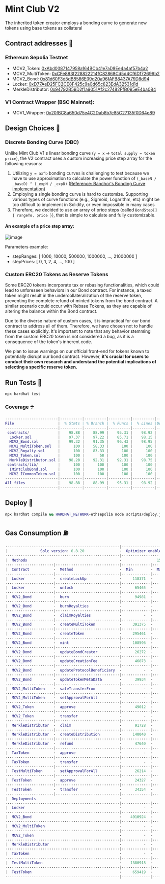 # Mint Club V2
The inherited token creator employs a bonding curve to generate new tokens using base tokens as collateral

## Contract addresses 📜
### Ethereum Sepolia Testnet
- MCV2_Token: [0xAbd0087147958a164BCb41e7aD8Ee4a4af57b4a2](https://sepolia.etherscan.io/address/0xAbd0087147958a164BCb41e7aD8Ee4a4af57b4a2#code)
- MCV2_MultiToken: [0xCFe883f228822214fC82868Cd5d4Cf6Df72699b2](https://sepolia.etherscan.io/address/0xCFe883f228822214fC82868Cd5d4Cf6Df72699b2#code)
- MCV2_Bond: [0x81d60F3d5dB8586E09d20a96fAFB8437A79D8d94](https://sepolia.etherscan.io/address/0x81d60F3d5dB8586E09d20a96fAFB8437A79D8d94#code)
- Locker: [0xD77AeD25FC2CE8F425c9a0d65c823EdA32531d1d](https://sepolia.etherscan.io/address/0xD77AeD25FC2CE8F425c9a0d65c823EdA32531d1d#code)
- MerkleDistributor: [0x94792B59D2f1a9051Af2c27482FfB095eE4ba084](https://sepolia.etherscan.io/address/0x94792B59D2f1a9051Af2c27482FfB095eE4ba084#code)

### V1 Contract Wrapper (BSC Mainnet):
- MCV1_Wrapper: [0x20fBC8a650d75e4C2Dab8b7e85C27135f0D64e89](https://bscscan.com/address/0x20fBC8a650d75e4C2Dab8b7e85C27135f0D64e89#code)

## Design Choices 📐

### Discrete Bonding Curve (DBC)
Unlike Mint Club V1's linear bonding curve (`y = x` -> `total supply = token price`), the V2 contract uses a custom increasing price step array for the following reasons:
1. Utilizing `y = ax^b` bonding curves is challenging to test because we have to use approximation to calculate the power function of `(_baseN / _baseD) ^ (_expN / _expD)` ([Reference: Banchor's Bonding Curve implementation](https://github.com/relevant-community/bonding-curve/blob/master/contracts/Power.sol))
2. Employing a single bonding curve is hard to customize. Supporting various types of curve functions (e.g., Sigmoid, Logarithm, etc) might be too difficult to implement in Solidity, or even impossible in many cases
3. Therefore, we decided to use an array of price steps (called `BondStep[] { rangeTo, price }`), that is simple to calculate and fully customizable.

#### An example of a price step array:
![image](https://i.imgur.com/FVhTsk4.png)

Parameters example:
- stepRanges: [ 1000, 10000, 500000, 1000000, ..., 21000000 ]
- stepPrices: [ 0, 1, 2, 4, ..., 100 ]

### Custom ERC20 Tokens as Reserve Tokens
Some ERC20 tokens incorporate tax or rebasing functionalities, which could lead to unforeseen behaviors in our Bond contract. For instance, a taxed token might result in the undercollateralization of the reserve token, preventing the complete refund of minted tokens from the bond contract. A similar scenario could occur with Rebase Tokens, as they are capable of altering the balance within the Bond contract.

Due to the diverse nature of custom cases, it is impractical for our bond contract to address all of them. Therefore, we have chosen not to handle these cases explicitly. It's important to note that any behavior stemming from the custom ERC20 token is not considered a bug, as it is a consequence of the token's inherent code.

We plan to issue warnings on our official front-end for tokens known to potentially disrupt our bond contract. However, **it's crucial for users to conduct their own research and understand the potential implications of selecting a specific reserve token.**

## Run Tests 🧪
```bash
npx hardhat test
```

### Coverage ☂️
```m
------------------------|----------|----------|----------|----------|----------------|
File                    |  % Stmts | % Branch |  % Funcs |  % Lines |Uncovered Lines |
------------------------|----------|----------|----------|----------|----------------|
 contracts/             |    98.88 |    88.99 |    95.31 |    98.92 |                |
  Locker.sol            |    97.37 |    97.22 |    85.71 |    98.15 |             83 |
  MCV2_Bond.sol         |    99.32 |    91.35 |    96.43 |    98.95 |        268,546 |
  MCV2_MultiToken.sol   |      100 |    58.33 |      100 |      100 |                |
  MCV2_Royalty.sol      |      100 |    83.33 |      100 |      100 |                |
  MCV2_Token.sol        |      100 |       50 |      100 |      100 |                |
  MerkleDistributor.sol |    98.28 |    92.31 |    92.31 |    98.75 |            182 |
 contracts/lib/         |      100 |      100 |      100 |      100 |                |
  IMintClubBond.sol     |      100 |      100 |      100 |      100 |                |
  MCV2_ICommonToken.sol |      100 |      100 |      100 |      100 |                |
------------------------|----------|----------|----------|----------|----------------|
All files               |    98.88 |    88.99 |    95.31 |    98.92 |                |
------------------------|----------|----------|----------|----------|----------------|
```

## Deploy 🚀
```bash
npx hardhat compile && HARDHAT_NETWORK=ethsepolia node scripts/deploy.js
```

## Gas Consumption ⛽️
```m
·---------------------------------------------------|---------------------------|---------------|-----------------------------·
|               Solc version: 0.8.20                ·  Optimizer enabled: true  ·  Runs: 50000  ·  Block limit: 30000000 gas  │
····················································|···························|···············|······························
|  Methods                                          ·                15 gwei/gas                ·       2230.17 usd/eth       │
······················|·····························|·············|·············|···············|···············|··············
|  Contract           ·  Method                     ·  Min        ·  Max        ·  Avg          ·  # calls      ·  usd (avg)  │
······················|·····························|·············|·············|···············|···············|··············
|  Locker             ·  createLockUp               ·     118371  ·     177007  ·       147544  ·           40  ·       4.94  │
······················|·····························|·············|·············|···············|···············|··············
|  Locker             ·  unlock                     ·      65465  ·      66722  ·        66024  ·            9  ·       2.21  │
······················|·····························|·············|·············|···············|···············|··············
|  MCV2_Bond          ·  burn                       ·      94981  ·     129800  ·       117830  ·           42  ·       3.94  │
······················|·····························|·············|·············|···············|···············|··············
|  MCV2_Bond          ·  burnRoyalties              ·          -  ·          -  ·        79820  ·            1  ·       2.67  │
······················|·····························|·············|·············|···············|···············|··············
|  MCV2_Bond          ·  claimRoyalties             ·          -  ·          -  ·        80096  ·            3  ·       2.68  │
······················|·····························|·············|·············|···············|···············|··············
|  MCV2_Bond          ·  createMultiToken           ·     391375  ·     492578  ·       487286  ·           88  ·      16.30  │
······················|·····························|·············|·············|···············|···············|··············
|  MCV2_Bond          ·  createToken                ·     295461  ·     524695  ·       510688  ·          126  ·      17.08  │
······················|·····························|·············|·············|···············|···············|··············
|  MCV2_Bond          ·  mint                       ·     108596  ·     208271  ·       190539  ·           98  ·       6.37  │
······················|·····························|·············|·············|···············|···············|··············
|  MCV2_Bond          ·  updateBondCreator          ·      26272  ·      29084  ·        28305  ·           15  ·       0.95  │
······················|·····························|·············|·············|···············|···············|··············
|  MCV2_Bond          ·  updateCreationFee          ·      46873  ·      46885  ·        46880  ·            5  ·       1.57  │
······················|·····························|·············|·············|···············|···············|··············
|  MCV2_Bond          ·  updateProtocolBeneficiary  ·          -  ·          -  ·        30049  ·            1  ·       1.01  │
······················|·····························|·············|·············|···············|···············|··············
|  MCV2_Bond          ·  updateTokenMetaData        ·      39934  ·     118836  ·       106697  ·           13  ·       3.57  │
······················|·····························|·············|·············|···············|···············|··············
|  MCV2_MultiToken    ·  safeTransferFrom           ·          -  ·          -  ·        37867  ·            1  ·       1.27  │
······················|·····························|·············|·············|···············|···············|··············
|  MCV2_MultiToken    ·  setApprovalForAll          ·          -  ·          -  ·        48812  ·           20  ·       1.63  │
······················|·····························|·············|·············|···············|···············|··············
|  MCV2_Token         ·  approve                    ·      49012  ·      49312  ·        49210  ·           29  ·       1.65  │
······················|·····························|·············|·············|···············|···············|··············
|  MCV2_Token         ·  transfer                   ·          -  ·          -  ·        32280  ·            1  ·       1.08  │
······················|·····························|·············|·············|···············|···············|··············
|  MerkleDistributor  ·  claim                      ·      91728  ·      97832  ·        95802  ·           30  ·       3.20  │
······················|·····························|·············|·············|···············|···············|··············
|  MerkleDistributor  ·  createDistribution         ·     140040  ·     203810  ·       188389  ·           67  ·       6.30  │
······················|·····························|·············|·············|···············|···············|··············
|  MerkleDistributor  ·  refund                     ·      47640  ·      48950  ·        48295  ·            6  ·       1.62  │
······················|·····························|·············|·············|···············|···············|··············
|  TaxToken           ·  approve                    ·          -  ·          -  ·        46634  ·            4  ·       1.56  │
······················|·····························|·············|·············|···············|···············|··············
|  TaxToken           ·  transfer                   ·          -  ·          -  ·        54349  ·            4  ·       1.82  │
······················|·····························|·············|·············|···············|···············|··············
|  TestMultiToken     ·  setApprovalForAll          ·      26214  ·      46114  ·        45511  ·           33  ·       1.52  │
······················|·····························|·············|·············|···············|···············|··············
|  TestToken          ·  approve                    ·      24327  ·      46611  ·        46046  ·          164  ·       1.54  │
······················|·····························|·············|·············|···············|···············|··············
|  TestToken          ·  transfer                   ·      34354  ·      51490  ·        50459  ·          113  ·       1.69  │
······················|·····························|·············|·············|···············|···············|··············
|  Deployments                                      ·                                           ·  % of limit   ·             │
····················································|·············|·············|···············|···············|··············
|  Locker                                           ·          -  ·          -  ·      1277823  ·        4.3 %  ·      42.75  │
····················································|·············|·············|···············|···············|··············
|  MCV2_Bond                                        ·    4910924  ·    4910948  ·      4910932  ·       16.4 %  ·     164.28  │
····················································|·············|·············|···············|···············|··············
|  MCV2_MultiToken                                  ·          -  ·          -  ·      1955155  ·        6.5 %  ·      65.40  │
····················································|·············|·············|···············|···············|··············
|  MCV2_Token                                       ·          -  ·          -  ·       858512  ·        2.9 %  ·      28.72  │
····················································|·············|·············|···············|···············|··············
|  MerkleDistributor                                ·          -  ·          -  ·      1975319  ·        6.6 %  ·      66.08  │
····················································|·············|·············|···············|···············|··············
|  TaxToken                                         ·          -  ·          -  ·       736527  ·        2.5 %  ·      24.64  │
····················································|·············|·············|···············|···············|··············
|  TestMultiToken                                   ·    1380918  ·    1380930  ·      1380924  ·        4.6 %  ·      46.20  │
····················································|·············|·············|···············|···············|··············
|  TestToken                                        ·     659419  ·     679683  ·       678180  ·        2.3 %  ·      22.69  │
·---------------------------------------------------|-------------|-------------|---------------|---------------|-------------·
```
